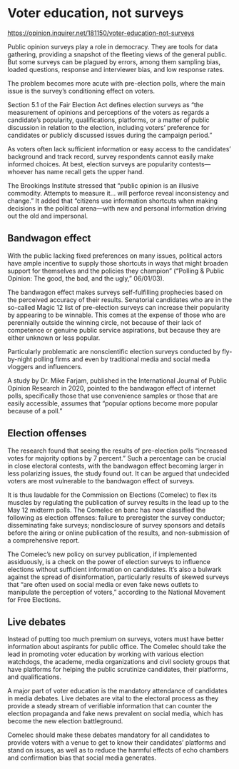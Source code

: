# Voter education, not surveys

https://opinion.inquirer.net/181150/voter-education-not-surveys









Public opinion surveys play a role in democracy. They are tools for data gathering, providing a snapshot of the fleeting views of the general public. But some surveys can be plagued by errors, among them sampling bias, loaded questions, response and interviewer bias, and low response rates.

The problem becomes more acute with pre-election polls, where the main issue is the survey’s conditioning effect on voters.

Section 5.1 of the Fair Election Act defines election surveys as “the measurement of opinions and perceptions of the voters as regards a candidate’s popularity, qualifications, platforms, or a matter of public discussion in relation to the election, including voters’ preference for candidates or publicly discussed issues during the campaign period.”

As voters often lack sufficient information or easy access to the candidates’ background and track record, survey respondents cannot easily make informed choices. At best, election surveys are popularity contests—whoever has name recall gets the upper hand.

The Brookings Institute stressed that “public opinion is an illusive commodity. Attempts to measure it… will perforce reveal inconsistency and change.” It added that “citizens use information shortcuts when making decisions in the political arena—with new and personal information driving out the old and impersonal.



##  Bandwagon effect



With the public lacking fixed preferences on many issues, political actors have ample incentive to supply those shortcuts in ways that might broaden support for themselves and the policies they champion” (“Polling & Public Opinion: The good, the bad, and the ugly,” 06/01/03).

The bandwagon effect makes surveys self-fulfilling prophecies based on the perceived accuracy of their results. Senatorial candidates who are in the so-called Magic 12 list of pre-election surveys can increase their popularity by appearing to be winnable. This comes at the expense of those who are perennially outside the winning circle, not because of their lack of competence or genuine public service aspirations, but because they are either unknown or less popular.

Particularly problematic are nonscientific election surveys conducted by fly-by-night polling firms and even by traditional media and social media vloggers and influencers.

A study by Dr. Mike Farjam, published in the International Journal of Public Opinion Research in 2020, pointed to the bandwagon effect of internet polls, specifically those that use convenience samples or those that are easily accessible, assumes that “popular options become more popular because of a poll.”



##  Election offenses



The research found that seeing the results of pre-election polls “increased votes for majority options by 7 percent.” Such a percentage can be crucial in close electoral contests, with the bandwagon effect becoming larger in less polarizing issues, the study found out. It can be argued that undecided voters are most vulnerable to the bandwagon effect of surveys.

It is thus laudable for the Commission on Elections (Comelec) to flex its muscles by regulating the publication of survey results in the lead up to the May 12 midterm polls. The Comelec en banc has now classified the following as election offenses: failure to preregister the survey conductor; disseminating fake surveys; nondisclosure of survey sponsors and details before the airing or online publication of the results, and non-submission of a comprehensive report.

The Comelec’s new policy on survey publication, if implemented assiduously, is a check on the power of election surveys to influence elections without sufficient information on candidates. It’s also a bulwark against the spread of disinformation, particularly results of skewed surveys that “are often used on social media or even fake news outlets to manipulate the perception of voters,” according to the National Movement for Free Elections.



##  Live debates



Instead of putting too much premium on surveys, voters must have better information about aspirants for public office. The Comelec should take the lead in promoting voter education by working with various election watchdogs, the academe, media organizations and civil society groups that have platforms for helping the public scrutinize candidates, their platforms, and qualifications.

A major part of voter education is the mandatory attendance of candidates in media debates. Live debates are vital to the electoral process as they provide a steady stream of verifiable information that can counter the election propaganda and fake news prevalent on social media, which has become the new election battleground.

Comelec should make these debates mandatory for all candidates to provide voters with a venue to get to know their candidates’ platforms and stand on issues, as well as to reduce the harmful effects of echo chambers and confirmation bias that social media generates.